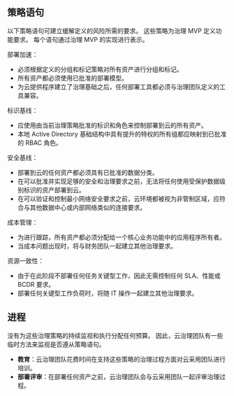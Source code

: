 <!-- TEMPLATE FILE - DO NOT ADD METADATA -->

## <a name="policy-statements"></a>策略语句

以下策略语句可建立缓解定义的风险所需的要求。 这些策略为治理 MVP 定义功能要求。 每个语句通过治理 MVP 的实现进行表示。

部署加速：

- 必须根据定义的分组和标记策略对所有资产进行分组和标记。
- 所有资产都必须使用已批准的部署模型。
- 为云提供程序建立了治理基础之后，任何部署工具都必须与治理团队定义的工具兼容。

标识基线：

- 应使用由当前治理策略批准的标识和角色来控制部署到云的所有资产。
- 本地 Active Directory 基础结构中具有提升的特权的所有组都应映射到已批准的 RBAC 角色。

安全基线：

- 部署到云的任何资产都必须具有已批准的数据分类。
- 在可以批准并实现足够的安全和治理要求之前，无法将任何使用受保护数据级别标识的资产部署到云。
- 在可以验证和控制最小网络安全要求之前，云环境都被视为非管制区域，应符合与其他数据中心或内部网络类似的连接要求。

成本管理：

- 为进行跟踪，所有资产都必须分配给一个核心业务功能中的应用程序所有者。
- 当成本问题出现时，将与财务团队一起建立其他治理要求。

资源一致性：

- 由于在此阶段不部署任何任务关键型工作，因此无需控制任何 SLA、性能或 BCDR 要求。
- 部署任何关键型工作负荷时，将随 IT 操作一起建立其他治理要求。

## <a name="processes"></a>进程

没有为这些治理策略的持续监视和执行分配任何预算。 因此，云治理团队有一些临时方法来监视是否遵从策略语句。

- **教育**：云治理团队花费时间在支持这些策略的治理过程方面对云采用团队进行培训。
- **部署评审**：在部署任何资产之前，云治理团队会与云采用团队一起评审治理过程。
